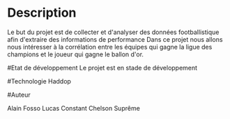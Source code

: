 # Description
Le but du projet est de collecter et d'analyser des données footballistique afin d'extraire des informations de performance
Dans ce projet nous allons nous intéresser à la corrélation entre les équipes qui gagne la ligue des champions et le joueur qui gagne le ballon d'or.

#Etat de développement
Le projet est en stade de développement

#Technologie
Haddop 

#Auteur

Alain Fosso
Lucas Constant
Chelson Suprême

